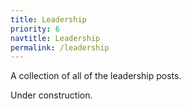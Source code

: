 ```yaml
---
title: Leadership
priority: 6
navtitle: Leadership
permalink: /leadership
---
```


A collection of all of the leadership posts. 

Under construction.
